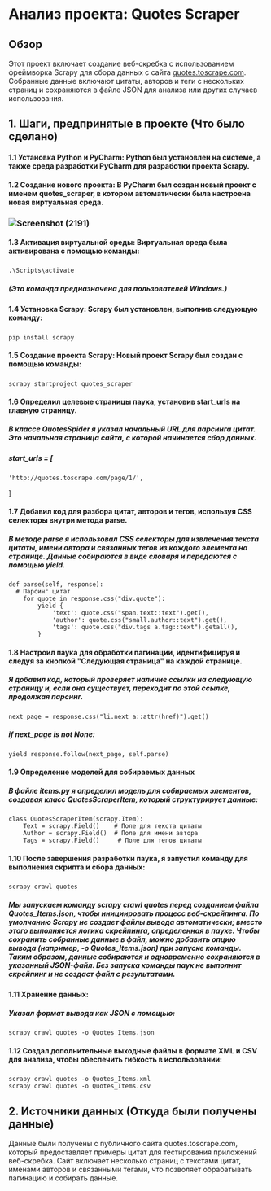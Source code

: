 # Анализ проекта: Quotes Scraper

## Обзор
Этот проект включает создание веб-скребка с использованием фреймворка Scrapy для сбора данных с сайта [quotes.toscrape.com](http://quotes.toscrape.com). Собранные данные включают цитаты, авторов и теги с нескольких страниц и сохраняются в файле JSON для анализа или других случаев использования.
## 1. Шаги, предпринятые в проекте (Что было сделано)
#### 1.1 Установка Python и PyCharm: Python был установлен на системе, а также среда разработки PyCharm для разработки проекта Scrapy.
#### 1.2 Создание нового проекта: В PyCharm был создан новый проект с именем quotes_scraper, в котором автоматически была настроена новая виртуальная среда.

### ![Screenshot (2191)](https://github.com/user-attachments/assets/7704cd0f-b605-4127-b29c-25af2974ddf0)

#### 1.3 Активация виртуальной среды: Виртуальная среда была активирована с помощью команды:
##### 
    .\Scripts\activate
##### (Эта команда предназначена для пользователей Windows.)
#### 1.4 Установка Scrapy: Scrapy был установлен, выполнив следующую команду:
##### 
    pip install scrapy
#### 1.5 Создание проекта Scrapy: Новый проект Scrapy был создан с помощью команды:
##### 
    scrapy startproject quotes_scraper
#### 1.6 Определил целевые страницы паука, установив start_urls на главную страницу.
##### В классе QuotesSpider я указал начальный URL для парсинга цитат. Это начальная страница сайта, с которой начинается сбор данных.
##### start_urls = [
    'http://quotes.toscrape.com/page/1/',  
]
#### 1.7 Добавил код для разбора цитат, авторов и тегов, используя CSS селекторы внутри метода parse.
##### В методе parse я использовал CSS селекторы для извлечения текста цитаты, имени автора и связанных тегов из каждого элемента на странице. Данные собираются в виде словаря и передаются с помощью yield.
##### 
    def parse(self, response):
      # Парсинг цитат
        for quote in response.css("div.quote"):
            yield {
                'text': quote.css("span.text::text").get(),
                'author': quote.css("small.author::text").get(),
                'tags': quote.css("div.tags a.tag::text").getall(),
            }
#### 1.8 Настроил паука для обработки пагинации, идентифицируя и следуя за кнопкой "Следующая страница" на каждой странице.
##### Я добавил код, который проверяет наличие ссылки на следующую страницу и, если она существует, переходит по этой ссылке, продолжая парсинг.
#####
    next_page = response.css("li.next a::attr(href)").get()
##### if next_page is not None:
    yield response.follow(next_page, self.parse)
#### 1.9 Определение моделей для собираемых данных
##### В файле items.py я определил модель для собираемых элементов, создавая класс QuotesScraperItem, который структурирует данные:
##### 
    class QuotesScraperItem(scrapy.Item):
        Text = scrapy.Field()    # Поле для текста цитаты
        Author = scrapy.Field()  # Поле для имени автора
        Tags = scrapy.Field()     # Поле для тегов цитаты
#### 1.10 После завершения разработки паука, я запустил команду для выполнения скрипта и сбора данных:
##### 
    scrapy crawl quotes
##### Мы запускаем команду scrapy crawl quotes перед созданием файла Quotes_Items.json, чтобы инициировать процесс веб-скрейпинга. По умолчанию Scrapy не создает файлы вывода автоматически; вместо этого выполняется логика скрейпинга, определенная в пауке. Чтобы сохранить собранные данные в файл, можно добавить опцию вывода (например, -o Quotes_Items.json) при запуске команды. Таким образом, данные собираются и одновременно сохраняются в указанный JSON-файл. Без запуска команды паук не выполнит скрейпинг и не создаст файл с результатами.

#### 1.11 Хранение данных:
##### Указал формат вывода как JSON с помощью:
##### 
    scrapy crawl quotes -o Quotes_Items.json

#### 1.12 Создал дополнительные выходные файлы в формате XML и CSV для анализа, чтобы обеспечить гибкость в использовании:
##### 
    scrapy crawl quotes -o Quotes_Items.xml 
    scrapy crawl quotes -o Quotes_Items.csv

## 2. Источники данных (Откуда были получены данные)
Данные были получены с публичного сайта quotes.toscrape.com, который предоставляет примеры цитат для тестирования приложений веб-скребка. Сайт включает несколько страниц с текстами цитат, именами авторов и связанными тегами, что позволяет обрабатывать пагинацию и собирать данные.




